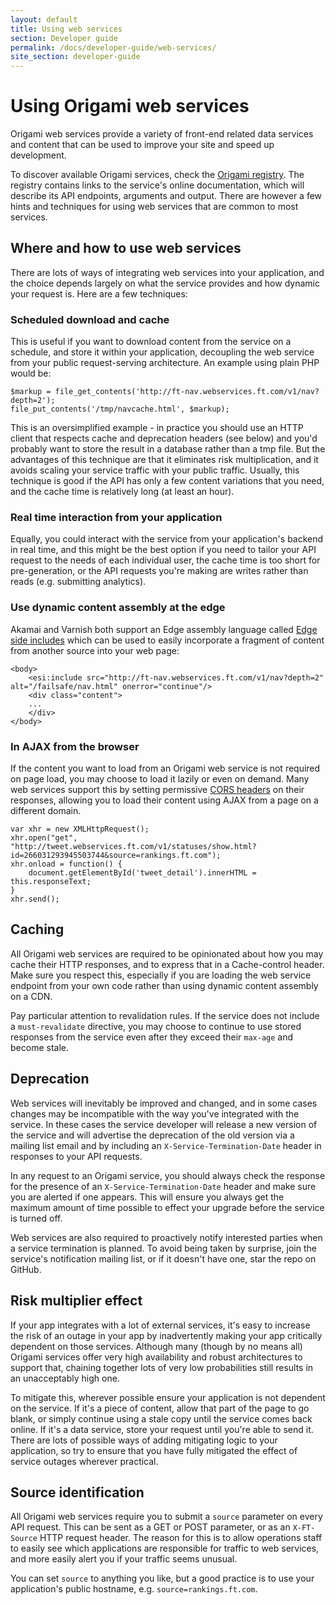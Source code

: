 ```yaml
---
layout: default
title: Using web services
section: Developer guide
permalink: /docs/developer-guide/web-services/
site_section: developer-guide
---
```


# Using Origami web services

Origami web services provide a variety of front-end related data services and content that can be used to improve your site and speed up development.

To discover available Origami services, check the [Origami registry](http://registry.origami.ft.com).  The registry contains links to the service's online documentation, which will describe its API endpoints, arguments and output.  There are however a few hints and techniques for using web services that are common to most services.

## Where and how to use web services

There are lots of ways of integrating web services into your application, and the choice depends largely on what the service provides and how dynamic your request is.  Here are a few techniques:

### Scheduled download and cache

This is useful if you want to download content from the service on a schedule, and store it within your application, decoupling the web service from your public request-serving architecture.  An example using plain PHP would be:

<?prettify lang=php linenums?>
	$markup = file_get_contents('http://ft-nav.webservices.ft.com/v1/nav?depth=2');
	file_put_contents('/tmp/navcache.html', $markup);

This is an oversimplified example - in practice you should use an HTTP client that respects cache and deprecation headers (see below) and you'd probably want to store the result in a database rather than a tmp file.  But the advantages of this technique are that it eliminates risk multiplication, and it avoids scaling your service traffic with your public traffic.  Usually, this technique is good if the API has only a few content variations that you need, and the cache time is relatively long (at least an hour).

### Real time interaction from your application

Equally, you could interact with the service from your application's backend in real time, and this might be the best option if you need to tailor your API request to the needs of each individual user, the cache time is too short for pre-generation, or the API requests you're making are writes rather than reads (e.g. submitting analytics).

### Use dynamic content assembly at the edge

Akamai and Varnish both support an Edge assembly language called [Edge side includes](http://en.wikipedia.org/wiki/Edge_Side_Includes) which can be used to easily incorporate a fragment of content from another source into your web page:

	<body>
		<esi:include src="http://ft-nav.webservices.ft.com/v1/nav?depth=2" alt="/failsafe/nav.html" onerror="continue"/>
		<div class="content">
		...
		</div>
	</body>


### In AJAX from the browser

If the content you want to load from an Origami web service is not required on page load, you may choose to load it lazily or even on demand.  Many web services support this by setting permissive [CORS headers](http://en.wikipedia.org/wiki/Cross-origin_resource_sharing) on their responses, allowing you to load their content using AJAX from a page on a different domain.

	var xhr = new XMLHttpRequest();
	xhr.open("get", "http://tweet.webservices.ft.com/v1/statuses/show.html?id=266031293945503744&source=rankings.ft.com");
	xhr.onload = function() {
		document.getElementById('tweet_detail').innerHTML = this.responseText;
	}
	xhr.send();


## Caching

All Origami web services are required to be opinionated about how you may cache their HTTP responses, and to express that in a Cache-control header.  Make sure you respect this, especially if you are loading the web service endpoint from your own code rather than using dynamic content assembly on a CDN.

Pay particular attention to revalidation rules.  If the service does not include a `must-revalidate` directive, you may choose to continue to use stored responses from the service even after they exceed their `max-age` and become stale.

## Deprecation

Web services will inevitably be improved and changed, and in some cases changes may be incompatible with the way you've integrated with the service.  In these cases the service developer will release a new version of the service and will advertise the deprecation of the old version via a mailing list email and by including an `X-Service-Termination-Date` header in responses to your API requests.

In any request to an Origami service, you should always check the response for the presence of an `X-Service-Termination-Date` header and make sure you are alerted if one appears.  This will ensure you always get the maximum amount of time possible to effect your upgrade before the service is turned off.

Web services are also required to proactively notify interested parties when a service termination is planned.  To avoid being taken by surprise, join the service's notification mailing list, or if it doesn't have one, star the repo on GitHub.

## Risk multiplier effect

If your app integrates with a lot of external services, it's easy to increase the risk of an outage in your app by inadvertently making your app critically dependent on those services.  Although many (though by no means all) Origami services offer very high availability and robust architectures to support that, chaining together lots of very low probabilities still results in an unacceptably high one.

To mitigate this, wherever possible ensure your application is not dependent on the service.  If it's a piece of content, allow that part of the page to go blank, or simply continue using a stale copy until the service comes back online.   If it's a data service, store your request until you're able to send it.  There are lots of possible ways of adding mitigating logic to your application, so try to ensure that you have fully mitigated the effect of service outages wherever practical.

## Source identification

All Origami web services require you to submit a `source` parameter on every API request.  This can be sent as a GET or POST parameter, or as an `X-FT-Source` HTTP request header.  The reason for this is to allow operations staff to easily see which applications are responsible for traffic to web services, and more easily alert you if your traffic seems unusual.

You can set `source` to anything you like, but a good practice is to use your application's public hostname, e.g. `source=rankings.ft.com`.
